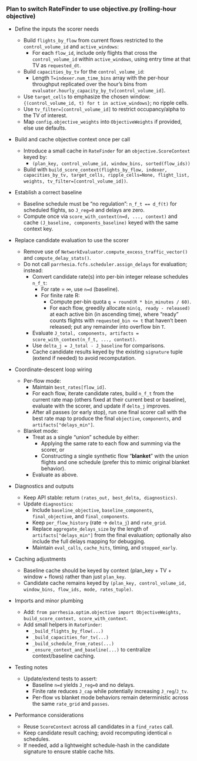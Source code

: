 ### Plan to switch RateFinder to use objective.py (rolling-hour objective)

- Define the inputs the scorer needs
  - Build `flights_by_flow` from current flows restricted to the `control_volume_id` and `active_windows`:
    - For each `flow_id`, include only flights that cross the `control_volume_id` within `active_windows`, using entry time at that TV as `requested_dt`.
  - Build `capacities_by_tv` for the `control_volume_id`:
    - Length `T=indexer.num_time_bins` array with the per-hour throughput replicated over the hour’s bins from `evaluator.hourly_capacity_by_tv[control_volume_id]`.
  - Use `target_cells` to emphasize the chosen window: `{(control_volume_id, t) for t in active_windows}`; no ripple cells.
  - Use `tv_filter=[control_volume_id]` to restrict occupancy/alpha to the TV of interest.
  - Map `config.objective_weights` into `ObjectiveWeights` if provided, else use defaults.

- Build and cache objective context once per call
  - Introduce a small cache in `RateFinder` for an `objective.ScoreContext` keyed by:
    - `(plan_key, control_volume_id, window_bins, sorted(flow_ids))`
  - Build with `build_score_context(flights_by_flow, indexer, capacities_by_tv, target_cells, ripple_cells=None, flight_list, weights, tv_filter=[control_volume_id])`.

- Establish a correct baseline
  - Baseline schedule must be “no regulation”: `n_f_t == d_f(t)` for scheduled flights, so `J_reg=0` and delays are zero.
  - Compute once via `score_with_context(n=d, ..., context)` and cache `(J_baseline, components_baseline)` keyed with the same context key.

- Replace candidate evaluation to use the scorer
  - Remove use of `NetworkEvaluator.compute_excess_traffic_vector()` and `compute_delay_stats()`.
  - Do not call `parrhesia.fcfs.scheduler.assign_delays` for evaluation; instead:
    - Convert candidate rate(s) into per-bin integer release schedules `n_f_t`:
      - For rate = ∞, use `n=d` (baseline).
      - For finite rate R:
        - Compute per-bin quota `q = round(R * bin_minutes / 60)`.
        - For each flow, greedily allocate `min(q, ready - released)` at each active bin (in ascending time), where “ready” counts flights with `requested_bin <= t` that haven’t been released; put any remainder into overflow bin `T`.
    - Evaluate `J_total, components, artifacts = score_with_context(n_f_t, ..., context)`.
    - Use `delta_j = J_total - J_baseline` for comparisons.
    - Cache candidate results keyed by the existing `signature` tuple (extend if needed) to avoid recomputation.

- Coordinate-descent loop wiring
  - Per-flow mode:
    - Maintain `best_rates[flow_id]`.
    - For each flow, iterate candidate rates, build `n_f_t` from the current rate map (others fixed at their current best or baseline), evaluate with the scorer, and update if `delta_j` improves.
    - After all passes (or early stop), run one final scorer call with the best rate map to produce the final `objective`, `components`, and `artifacts["delays_min"]`.
  - Blanket mode:
    - Treat as a single “union” schedule by either:
      - Applying the same rate to each flow and summing via the scorer, or
      - Constructing a single synthetic flow “__blanket__” with the union flights and one schedule (prefer this to mimic original blanket behavior).
    - Evaluate as above.

- Diagnostics and outputs
  - Keep API stable: return `(rates_out, best_delta, diagnostics)`.
  - Update `diagnostics`:
    - Include `baseline_objective`, `baseline_components`, `final_objective`, and `final_components`.
    - Keep `per_flow_history` (rate -> `delta_j`) and `rate_grid`.
    - Replace `aggregate_delays_size` by the length of `artifacts["delays_min"]` from the final evaluation; optionally also include the full delays mapping for debugging.
    - Maintain `eval_calls`, `cache_hits`, timing, and `stopped_early`.

- Caching adjustments
  - Baseline cache should be keyed by context (plan_key + TV + window + flows) rather than just `plan_key`.
  - Candidate cache remains keyed by `(plan_key, control_volume_id, window_bins, flow_ids, mode, rates_tuple)`.

- Imports and minor plumbing
  - Add: `from parrhesia.optim.objective import ObjectiveWeights, build_score_context, score_with_context`.
  - Add small helpers in `RateFinder`:
    - `_build_flights_by_flow(...)`
    - `_build_capacities_for_tv(...)`
    - `_build_schedule_from_rates(...)`
    - `_ensure_context_and_baseline(...)` to centralize context/baseline caching.

- Testing notes
  - Update/extend tests to assert:
    - Baseline `n=d` yields `J_reg=0` and no delays.
    - Finite rate reduces `J_cap` while potentially increasing `J_reg`/`J_tv`.
    - Per-flow vs blanket mode behaviors remain deterministic across the same `rate_grid` and `passes`.

- Performance considerations
  - Reuse `ScoreContext` across all candidates in a `find_rates` call.
  - Keep candidate result caching; avoid recomputing identical `n` schedules.
  - If needed, add a lightweight schedule-hash in the candidate signature to ensure stable cache hits.